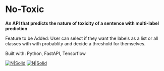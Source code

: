# No-Toxic
**An API that predicts the nature of toxicity of a sentence with multi-label prediction**

Feature to be Added:
User can select if they want the labels as a list or all classes with with probablity and decide a threshold for themselves.

Built with: Python, FastAPI, Tensorflow

[![N|Solid](https://upload.wikimedia.org/wikipedia/commons/0/0a/Python.svg)](https://www.python.org/)
[![N|Solid](https://upload.wikimedia.org/wikipedia/commons/2/2d/Tensorflow_logo.svg)](https://www.tensorflow.org/)
